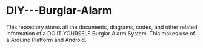 # DIY---Burglar-Alarm
This repository stores all the documents, diagrams, codes, and other related information of a DO IT YOURSELF Burglar Alarm System. This makes use of a Arduino Platform and Android. 
